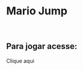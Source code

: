 <h1>Mario Jump</h1>
<br>
<h2>Para jogar acesse:</h2>
<a src="https://codifica-edu.github.io/MarioJump/">Clique aqui</a>
